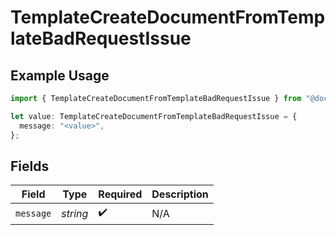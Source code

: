 # TemplateCreateDocumentFromTemplateBadRequestIssue

## Example Usage

```typescript
import { TemplateCreateDocumentFromTemplateBadRequestIssue } from "@documenso/sdk-typescript/models/errors";

let value: TemplateCreateDocumentFromTemplateBadRequestIssue = {
  message: "<value>",
};
```

## Fields

| Field              | Type               | Required           | Description        |
| ------------------ | ------------------ | ------------------ | ------------------ |
| `message`          | *string*           | :heavy_check_mark: | N/A                |